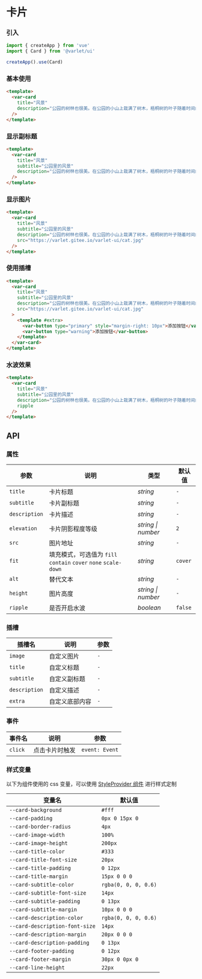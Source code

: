 # 卡片

### 引入

```js
import { createApp } from 'vue'
import { Card } from '@varlet/ui'

createApp().use(Card)
```

### 基本使用

```html
<template>
  <var-card
    title="风景"
    description="公园的树林也很美。在公园的小山上栽满了树木，梧桐树的叶子随着时间的流逝慢慢变黄，纷纷飘落；枫树的叶子却变红了，公园笼罩在片片红云中，也使秋天增添了一分热情。而柏树的叶子仍是那么青翠欲滴，令你陶醉极了。山上有一群孩子在快乐的嬉戏，不时传来阵阵欢笑声，瞧，他们玩得多起劲呀，给树林增添了活力。"
  />
</template>
```

### 显示副标题

```html
<template>
  <var-card
    title="风景"
    subtitle="公园里的风景"
    description="公园的树林也很美。在公园的小山上栽满了树木，梧桐树的叶子随着时间的流逝慢慢变黄，纷纷飘落；枫树的叶子却变红了，公园笼罩在片片红云中，也使秋天增添了一分热情。而柏树的叶子仍是那么青翠欲滴，令你陶醉极了。山上有一群孩子在快乐的嬉戏，不时传来阵阵欢笑声，瞧，他们玩得多起劲呀，给树林增添了活力。"
  />
</template>
```

### 显示图片

```html
<template>
  <var-card
    title="风景"
    subtitle="公园里的风景"
    description="公园的树林也很美。在公园的小山上栽满了树木，梧桐树的叶子随着时间的流逝慢慢变黄，纷纷飘落；枫树的叶子却变红了，公园笼罩在片片红云中，也使秋天增添了一分热情。而柏树的叶子仍是那么青翠欲滴，令你陶醉极了。山上有一群孩子在快乐的嬉戏，不时传来阵阵欢笑声，瞧，他们玩得多起劲呀，给树林增添了活力。"
    src="https://varlet.gitee.io/varlet-ui/cat.jpg"
  />
</template>
```

### 使用插槽

```html
<template>
  <var-card
    title="风景"
    subtitle="公园里的风景"
    description="公园的树林也很美。在公园的小山上栽满了树木，梧桐树的叶子随着时间的流逝慢慢变黄，纷纷飘落；枫树的叶子却变红了，公园笼罩在片片红云中，也使秋天增添了一分热情。而柏树的叶子仍是那么青翠欲滴，令你陶醉极了。山上有一群孩子在快乐的嬉戏，不时传来阵阵欢笑声，瞧，他们玩得多起劲呀，给树林增添了活力。"
    src="https://varlet.gitee.io/varlet-ui/cat.jpg"
  >
    <template #extra>
      <var-button type="primary" style="margin-right: 10px">添加按钮</var-button>
      <var-button type="warning">添加按钮</var-button>
    </template>
  </var-card>
</template>
```

### 水波效果

```html
<template>
  <var-card
    title="风景"
    subtitle="公园里的风景"
    description="公园的树林也很美。在公园的小山上栽满了树木，梧桐树的叶子随着时间的流逝慢慢变黄，纷纷飘落；枫树的叶子却变红了，公园笼罩在片片红云中，也使秋天增添了一分热情。而柏树的叶子仍是那么青翠欲滴，令你陶醉极了。山上有一群孩子在快乐的嬉戏，不时传来阵阵欢笑声，瞧，他们玩得多起劲呀，给树林增添了活力。"
    ripple
  />
</template>
```

## API

### 属性

| 参数          | 说明                                                            | 类型               | 默认值  |
| ------------- | --------------------------------------------------------------- | ------------------ | ------- |
| `title`       | 卡片标题                                                        | _string_           | `-`     |
| `subtitle`    | 卡片副标题                                                      | _string_           | `-`     |
| `description` | 卡片描述                                                        | _string_           | `-`     |
| `elevation`   | 卡片阴影程度等级                                                | _string \| number_ | `2`     |
| `src`         | 图片地址                                                        | _string_           | `-`     |
| `fit`         | 填充模式，可选值为 `fill` `contain` `cover` `none` `scale-down` | _string_           | `cover` |
| `alt`         | 替代文本                                                        | _string_           | `-`     |
| `height`      | 图片高度                                                        | _string \| number_ | `-`     |
| `ripple`      | 是否开启水波                                                    | _boolean_          | `false` |

### 插槽

| 插槽名        | 说明           | 参数 |
| ------------- | -------------- | ---- |
| `image`       | 自定义图片     | `-`  |
| `title`       | 自定义标题     | `-`  |
| `subtitle`    | 自定义副标题   | `-`  |
| `description` | 自定义描述     | `-`  |
| `extra`       | 自定义底部内容 | `-`  |

### 事件

| 事件名  | 说明           | 参数           |
| ------- | -------------- | -------------- |
| `click` | 点击卡片时触发 | `event: Event` |

### 样式变量

以下为组件使用的 css 变量，可以使用 [StyleProvider 组件](#/zh-CN/style-provider) 进行样式定制

| 变量名                         | 默认值               |
| ------------------------------ | -------------------- |
| `--card-background`            | `#fff`         |
| `--card-padding`               | `0px 0 15px 0`         |
| `--card-border-radius`         | `4px`                |
| `--card-image-width`           | `100%`               |
| `--card-image-height`          | `200px`              |
| `--card-title-color`           | `#333`               |
| `--card-title-font-size`       | `20px`               |
| `--card-title-padding`         | `0 12px`             |
| `--card-title-margin`          | `15px 0 0 0`         |
| `--card-subtitle-color`        | `rgba(0, 0, 0, 0.6)` |
| `--card-subtitle-font-size`    | `14px`               |
| `--card-subtitle-padding`      | `0 13px`             |
| `--card-subtitle-margin`       | `10px 0 0 0`         |
| `--card-description-color`     | `rgba(0, 0, 0, 0.6)` |
| `--card-description-font-size` | `14px`               |
| `--card-description-margin`    | `20px 0 0 0`         |
| `--card-description-padding`   | `0 13px`             |
| `--card-footer-padding`        | `0 12px`             |
| `--card-footer-margin`         | `30px 0 0px 0`       |
| `--card-line-height`           | `22px`               |
